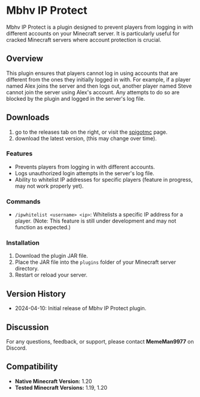 # Mbhv IP Protect

Mbhv IP Protect is a plugin designed to prevent players from logging in with different accounts on your Minecraft server. It is particularly useful for cracked Minecraft servers where account protection is crucial.

## Overview

This plugin ensures that players cannot log in using accounts that are different from the ones they initially logged in with. For example, if a player named Alex joins the server and then logs out, another player named Steve cannot join the server using Alex's account. Any attempts to do so are blocked by the plugin and logged in the server's log file.

## Downloads

1. go to the releases tab on the right, or visit the [spigotmc](https://www.spigotmc.org/resources/mbhv-ip-protect.116095/) page.
2. download the latest version, (this may change over time).

### Features
- Prevents players from logging in with different accounts.
- Logs unauthorized login attempts in the server's log file.
- Ability to whitelist IP addresses for specific players (feature in progress, may not work properly yet).

### Commands
- `/ipwhitelist <username> <ip>`: Whitelists a specific IP address for a player. (Note: This feature is still under development and may not function as expected.)

### Installation
1. Download the plugin JAR file.
2. Place the JAR file into the `plugins` folder of your Minecraft server directory.
3. Restart or reload your server.

## Version History

- 2024-04-10: Initial release of Mbhv IP Protect plugin.

## Discussion

For any questions, feedback, or support, please contact **MemeMan9977** on Discord.

## Compatibility

- **Native Minecraft Version:** 1.20
- **Tested Minecraft Versions:** 1.19, 1.20

